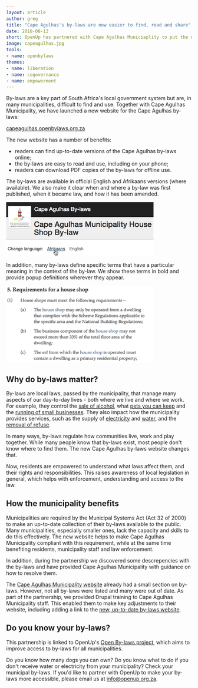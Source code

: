 ```yaml
---
layout: article
author: greg
title: "Cape Agulhas's by-laws are now easier to find, read and share"
date: 2018-08-13
short: OpenUp has partnered with Cape Agulhas Municiaplity to put the municipality's by-laws online, helping to make them easier to find, read and share.
image: capeagulhas.jpg
tools:
- name: openbylaws
themes:
- name: liberation
- name: cogovernance
- name: empowerment
---
```


By-laws are a key part of South Africa's local government system but are, in many municipalities, difficult
to find and use. Together with Cape Agulhas Municipality, we have launched a new website for the Cape Agulhas by-laws:

[capeagulhas.openbylaws.org.za](https://capeagulhas.openbylaws.org.za/)

The new website has a number of benefits:

* readers can find up-to-date versions of the Cape Agulhas by-laws online;
* the by-laws are easy to read and use, including on your phone;
* readers can download PDF copies of the by-laws for offline use.

The by-laws are available in official English and Afrikaans versions (where available). We also make it clear when and where a by-law was first published, when it became law, and how it has been amended.

<p><img style="width: 400px; margin: auto" class="img-responsive" src="/img/articles/bylaw-language.gif"></p>

In addition, many by-laws define specific terms that have a particular meaning in the context of the by-law. We show these terms in bold and provide popup definitions wherever they appear. 

<p><img style="width: 400px; margin: auto" class="img-responsive" src="/img/articles/bylaw-houseshop.gif"></p>

## Why do by-laws matter?

By-laws are local laws, passed by the municipality, that manage many aspects of our day-to-day lives - both where we
live and where we work. For example, they control the [sale of alcohol](https://capeagulhas.openbylaws.org.za/za-wc033/act/by-law/2012/liquor-trading-hours/eng/), what [pets you can keep](https://capeagulhas.openbylaws.org.za/za-wc033/act/by-law/2015/keeping-animals-bees-poultry/eng/) and the [running of small businesses](https://capeagulhas.openbylaws.org.za/za-wc033/act/by-law/2015/house-shop/eng/). They also impact how the municipality provides services, such as the supply of [electricity](https://capeagulhas.openbylaws.org.za/za-wc033/act/by-law/2005/electricity-supply/eng/) and [water](https://capeagulhas.openbylaws.org.za/za-wc033/act/by-law/2005/water/eng/), and the [removal of refuse](https://capeagulhas.openbylaws.org.za/za-wc033/act/by-law/2005/refuse-removal/eng/).

In many ways, by-laws regulate how communities live, work and play together. While many people know that by-laws exist, most people don't know where to find them. The new Cape Agulhas by-laws website changes that.

Now, residents are empowered to understand what laws affect them, and their rights and responsibilities. This raises awareness of local legislation in general, which helps with enforcement, understanding and access to the law.

## How the municipality benefits

Municipalities are required by the Municipal Systems Act (Act 32 of 2000) to make an up-to-date collection of their by-laws available to the public. Many municipalities, especially smaller ones, lack the capacity and skills to do this effectively. The new website helps to make Cape Agulhas Municipality compliant with this requirement, while at the same time benefiting residents, municipality staff and law enforcement.

In addition, during the partnership we discovered some descrepencies with the by-laws and have provided Cape Agulhas Municipality with guidance on how to resolve them.

The [Cape Agulhas Municipality website](http://www.capeagulhas.org/) already had a small section on by-laws. However, not all by-laws were listed and many were out of date. As part of the partnership, we provided Drupal training to Cape Agulhas Municipality staff. This enabled them to make key adjustments to their website, including adding a link to the [new, up-to-date by-laws website](http://www.capeagulhas.org/laws-0).

## Do you know your by-laws?

This partnership is linked to OpenUp's [Open By-laws project](https://openbylaws.org.za/), which aims to improve access to by-laws
for all municipalities. 

Do you know how many dogs you can own? Do you know what to do if you don't receive water or electricity from your municipality? Check your municipal by-laws. If you'd like to partner with OpenUp to make your by-laws more accessible, please email us at
[info@openup.org.za](mailto:info@openup.org.za).
